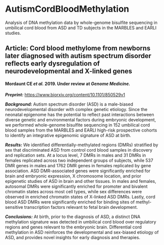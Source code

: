 # AutismCordBloodMethylation
Analysis of DNA methylation data by whole-genome bisulfite sequencing in umbilical cord blood from ASD and TD subjects in the MARBLES and EARLI studies.

## Article: Cord blood methylome from newborns later diagnosed with autism spectrum disorder reflects early dysregulation of neurodevelopmental and X-linked genes
#### Mordaunt CE *et al.* 2019. Under review at *Genome Medicine.*
***Preprint:*** https://www.biorxiv.org/content/10.1101/850529v1

***Background:*** Autism spectrum disorder (ASD) is a male-biased neurodevelopmental disorder with complex genetic etiology. Since the neonatal epigenome has the potential to reflect past interactions between diverse genetic and environmental factors during embryonic development, we performed whole-genome bisulfite sequencing in 152 umbilical cord blood samples from the MARBLES and EARLI high-risk prospective cohorts to identify an integrative epigenomic signature of ASD at birth. 

***Results:*** We identified differentially-methylated regions (DMRs) stratified by sex that discriminated ASD from control cord blood samples in discovery and replication sets. At a locus level, 7 DMRs in males and 31 DMRs in females replicated across two independent groups of subjects, while 537 DMR genes in males and 1762 DMR genes in females replicated by gene association. ASD DMR-associated genes were significantly enriched for brain and embryonic expression, X chromosome location, and prior epigenetic studies of ASD in brain and other tissues. In males and females, autosomal DMRs were significantly enriched for promoter and bivalent chromatin states across most cell types, while sex differences were observed in enriched chromatin states of X-linked ASD DMRs. Lastly, cord blood ASD DMRs were significantly enriched for binding sites of methyl-sensitive transcription factors relevant to fetal brain development.

***Conclusions:*** At birth, prior to the diagnosis of ASD, a distinct DNA methylation signature was detected in umbilical cord blood over regulatory regions and genes relevant to the embryonic brain. Differential cord methylation in ASD reinforces the developmental and sex-biased etiology of ASD, and provides novel insights for early diagnosis and therapies.